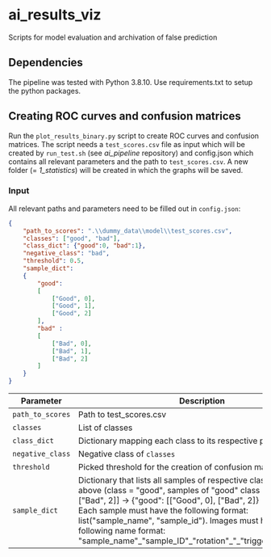 # ai_results_viz
Scripts for model evaluation and archivation of false prediction

## Dependencies

The pipeline was tested with Python 3.8.10.
Use requirements.txt to setup the python packages.

## Creating ROC curves and confusion matrices

Run the ````plot_results_binary.py```` script to create ROC curves and confusion matrices. The script needs a ````test_scores.csv```` file as input which will be created by ````run_test.sh```` (see *ai_pipeline* repository) and config.json which contains all relevant parameters and the path to ````test_scores.csv````. A new folder (= *1_statistics*) will be created in which the graphs will be saved.

### Input
All relevant paths and parameters need to be filled out in ````config.json````:
````json
{
    "path_to_scores": ".\\dummy_data\\model\\test_scores.csv",
    "classes": ["good", "bad"],
    "class_dict": {"good":0, "bad":1},
    "negative_class": "bad",
    "threshold": 0.5,
    "sample_dict":
    {
        "good":
        [
            ["Good", 0],
            ["Good", 1],
            ["Good", 2]
        ],
        "bad" :
        [
            ["Bad", 0],
            ["Bad", 1],
            ["Bad", 2]
        ]
    }
}
````
| Parameter            |  Description                  |
|----------------------|-------------------------------|
|````path_to_scores````| Path to test_scores.csv|
|````classes````| List of classes|
|````class_dict````| Dictionary mapping each class to its respective prediction value|
|````negative_class````| Negative class of ````classes````|
|````threshold````| Picked threshold for the creation of confusion matrix|
|````sample_dict```` | Dictionary that lists all samples of respective class. See example above (class = "good", samples of "good" class = \[\["Good", 0], \["Bad", 2]] &#8594; {"good": [["Good", 0], ["Bad", 2]} <br> Each sample must have the following format: list("sample_name", "sample_id"). Images must have the following name format: "sample_name"\_"sample_ID"\_"rotation"_"\_"trigger".file_extention|


